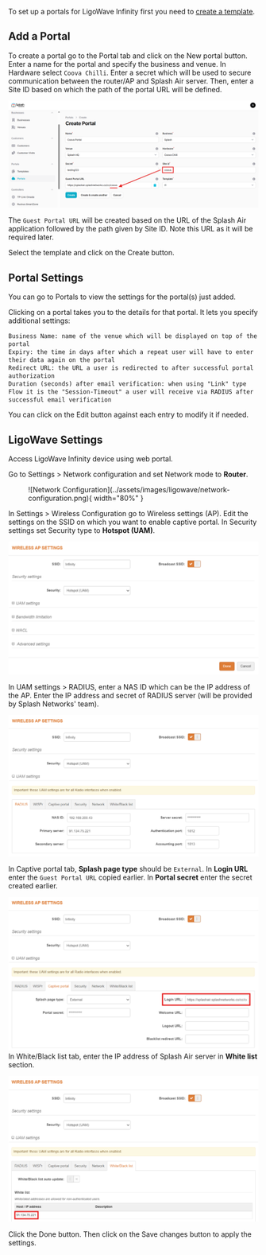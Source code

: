 To set up a portals for LigoWave Infinity first you need to [create a template](../defining-templates.md).

## Add a Portal

To create a portal go to the Portal tab and click on the New portal button. Enter a name for the portal and specify the business and venue. In Hardware select `Coova Chilli`. Enter a secret which will be used to secure communication between the router/AP and Splash Air server. Then, enter a Site ID based on which the path of the portal URL will be defined.

![Coova Portal](../assets/images/coova/coova-portal-url.png)

The `Guest Portal URL` will be created based on the URL of the Splash Air application followed by the path given by Site ID. Note this URL as it will be required later.

Select the template and click on the Create button.

## Portal Settings

You can go to Portals to view the settings for the portal(s) just added.

Clicking on a portal takes you to the details for that portal. It lets you specify additional settings:

```
Business Name: name of the venue which will be displayed on top of the portal
Expiry: the time in days after which a repeat user will have to enter their data again on the portal
Redirect URL: the URL a user is redirected to after successful portal authorization
Duration (seconds) after email verification: when using "Link" type Flow it is the "Session-Timeout" a user will receive via RADIUS after successful email verification 
```

You can click on the Edit button against each entry to modify it if needed.

## LigoWave Settings

Access LigoWave Infinity device using web portal.

Go to Settings > Network configuration and set Network mode to **Router**.

<figure markdown="span">
  ![Network Configuration](../assets/images/ligowave/network-configuration.png){ width="80%" }
</figure>

In Settings > Wireless Configuration go to Wireless settings (AP). Edit the settings on the SSID on which you want to enable captive portal. In Security settings set Security type to **Hotspot (UAM)**.

![Security settings](../assets/images/ligowave/security-settings.png)

In UAM settings > RADIUS, enter a NAS ID which can be the IP address of the AP. Enter the IP address and secret of RADIUS server (will be provided by Splash Networks' team).

![RADIUS](../assets/images/ligowave/radius.png)

In Captive portal tab, **Splash page type** should be `External`. In **Login URL** enter the `Guest Portal URL` copied earlier. In **Portal secret** enter the secret created earlier.

![Captive Portal](../assets/images/ligowave/captive-portal.png)
In White/Black list tab, enter the IP address of Splash Air server in **White list** section.

![Whitelist](../assets/images/ligowave/whitelist.png)

Click the Done button. Then click on the Save changes button to apply the settings.